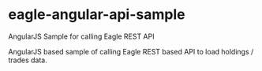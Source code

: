 # eagle-angular-api-sample
AngularJS Sample for calling Eagle REST API

AngularJS based sample of calling Eagle REST based API to load holdings / trades data.
